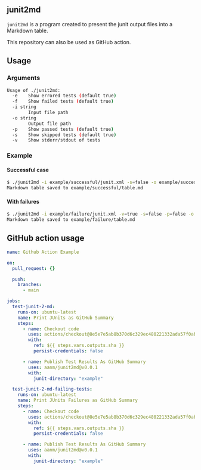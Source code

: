 ##  junit2md

`junit2md` is a program created to present the junit output files into a 
Markdown table.

This repository can also be used as GitHub action.  

## Usage

### Arguments

```bash
Usage of ./junit2md:
  -e    Show errored tests (default true)
  -f    Show failed tests (default true)
  -i string
        Input file path
  -o string
        Output file path
  -p    Show passed tests (default true)
  -s    Show skipped tests (default true)
  -v    Show stderr/stdout of tests
```

### Example

#### Successful case

```bash
$ ./junit2md -i example/successful/junit.xml -s=false -o example/successful/table.md
Markdown table saved to example/successful/table.md
```

#### With failures

```bash
$ ./junit2md -i example/failure/junit.xml -v=true -s=false -p=false -o example/failure/table.md
Markdown table saved to example/failure/table.md
```

## GitHub action usage

```yaml
name: Github Action Example

on:
  pull_request: {}

  push:
    branches:
      - main

jobs:
  test-junit-2-md:
    runs-on: ubuntu-latest
    name: Print JUnits as GitHub Summary
    steps:
      - name: Checkout code
        uses: actions/checkout@8e5e7e5ab8b370d6c329ec480221332ada57f0ab # v3.5.2
        with:
          ref: ${{ steps.vars.outputs.sha }}
          persist-credentials: false

      - name: Publish Test Results As GitHub Summary
        uses: aanm/junit2md@v0.0.1
        with:
          junit-directory: "example"

  test-junit-2-md-failing-tests:
    runs-on: ubuntu-latest
    name: Print JUnits Failures as GitHub Summary
    steps:
      - name: Checkout code
        uses: actions/checkout@8e5e7e5ab8b370d6c329ec480221332ada57f0ab # v3.5.2
        with:
          ref: ${{ steps.vars.outputs.sha }}
          persist-credentials: false

      - name: Publish Test Results As GitHub Summary
        uses: aanm/junit2md@v0.0.1
        with:
          junit-directory: "example"
```